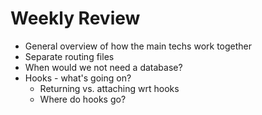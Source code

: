 # Weekly Review

- General overview of how the main techs work together
- Separate routing files
- When would we not need a database?
- Hooks - what's going on?
  - Returning vs. attaching wrt hooks
  - Where do hooks go?

